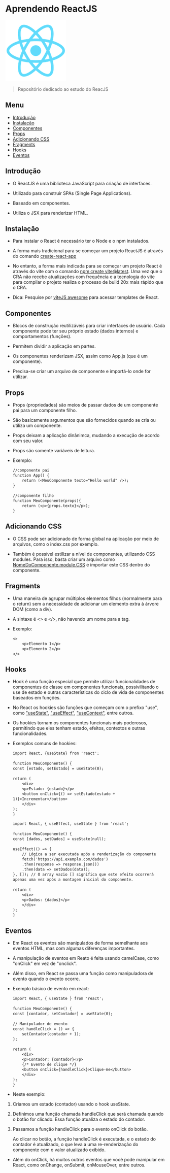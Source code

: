 # Aprendendo ReactJS
<img src="./public/logo192.png" alt="Exemplo imagem">

> Repositório dedicado ao estudo do ReacJS


## Menu

- [Introdução](#introdução)
- [Instalação](#instalação)
- [Componentes](#componentes)
- [Props](#props)
- [Adicionando CSS](#adicionando-css)
- [Fragments](#fragments)
- [Hooks](#hooks)
- [Eventos](#eventos)

## Introdução

- O ReactJS é uma biblioteca JavaScript para criação de interfaces.

- Utilizado para construir SPAs (Single Page Applications).

- Baseado em componentes.

- Utiliza o JSX para renderizar HTML.

## Instalação

- Para instalar o React é necessário ter o Node e o npm instalados.

- A forma mais tradicional para se começar um projeto ReactJS é através do comando <u>create-react-app</u>

- No entanto, a forma mais indicada para se começar um projeto React é através do vite com o comando <u>npm create vite@latest</u>. Uma vez que o CRA não recebe atualizações com frequência e a tecnologia do vite para compilar o projeto realiza o processo de build 20x mais rápido que o CRA.

- Dica: Pesquise por <u>viteJS awesome</u> para acessar templates de React.

## Componentes

- Blocos de construção reutilizáveis para criar interfaces de usuário. Cada componente pode ter seu próprio estado (dados internos) e comportamentos (funções).

- Permitem dividir a aplicação em partes.

- Os componentes renderizam JSX, assim como App.js (que é um componente).

- Precisa-se criar um arquivo de componente e importá-lo onde for utilizar.

## Props

- Props (propriedades) são meios de passar dados de um componente pai para um componente filho.

- São basicamente argumentos que são fornecidos quando se cria ou utiliza um componente.

- Props deixam a aplicação dinânimca, mudando a execução de acordo com seu valor.

- Props são somente variáveis de leitura.

- Exemplo:

    ```
    //componente pai
    function App() {
        return (<MeuComponente texto="Hello world" />);
    }

    //componente filho
    function MeuComponente(props){
        return (<p>{props.texto}</p>);
    }
    ```
## Adicionando CSS

- O CSS pode ser adicionado de forma global na aplicação por meio de arquivos, como o index.css por exemplo.

- Também é possível estilizar a nível de componentes, utilizando CSS modules. Para isso, basta criar um arquivo como <u>NomeDoComponente.module.CSS</u> e importar este CSS dentro do componente.

## Fragments

- Uma maneira de agrupar múltiplos elementos filhos (normalmente para o return) sem a necessidade de adicionar um elemento extra à árvore DOM (como a div).

- A sintaxe é <> e </>, não havendo um nome para a tag.

- Exemplo:
    ```
    <>
        <p>Elemento 1</p>
        <p>Elemento 2</p>
    </>
    ```

## Hooks

- Hook é uma função especial que permite utilizar funcionalidades de componentes de classe em componentes funcionais, possivilitando o use de estado e outras características do ciclo de vida de componentes baseados em funções.

- No React os hookies são funções que começam com o prefixo "use", como <u>"useState"</u>, <u>"useEffect"</u>, <u>"useContext"</u>, entre outros.

- Os hookies tornam os componentes funcionais mais poderosos, permitindo que eles tenham estado, efeitos, contextos e outras funcionalidades.

- Exemplos comuns de hookies:
    ```
    import React, {useState} from 'react';

    function MeuComponente() {
    const [estado, setEstado] = useState(0);

    return (
        <div>
        <p>Estado: {estado}</p>
        <button onClick={() => setEstado(estado + 1)}>Incrementar</button>
        </div>
    );
    }
    ```
    ```
    import React, { useEffect, useState } from 'react';

    function MeuComponente() {
    const [dados, setDados] = useState(null);

    useEffect(() => {
        // Lógica a ser executada após a renderização do componente
        fetch('https://api.exemplo.com/dados')
        .then(response => response.json())
        .then(data => setDados(data));
    }, []); // O array vazio [] significa que este efeito ocorrerá apenas uma vez após a montagem inicial do componente.

    return (
        <div>
        <p>Dados: {dados}</p>
        </div>
    );
    }
    ```

## Eventos

- Em React os eventos são manipulados de forma semelhante aos eventos HTML, mas com algumas diferenças importantes.

- A manipulação de eventos em Reato é feita usando camelCase, como "onClick" em vez de "onclick".

- Além disso, em React se passa uma função como manipuladora de evento quando o evento ocorre.

- Exemplo básico de evento em react:
    ```
    import React, { useState } from 'react';

    function MeuComponente() {
    const [contador, setContador] = useState(0);

    // Manipulador de evento
    const handleClick = () => {
        setContador(contador + 1);
    };

    return (
        <div>
        <p>Contador: {contador}</p>
        {/* Evento de clique */}
        <button onClick={handleClick}>Clique-me</button>
        </div>
    );
    }
    ```

- Neste exemplo: 
1. Criamos um estado (contador) usando o hook useState.
2. Definimos uma função chamada handleClick que será chamada quando o botão for clicado. Essa função atualiza o estado do contador.
3. Passamos a função handleClick para o evento onClick do botão.

    Ao clicar no botão, a função handleClick é executada, e o estado do contador é atualizado, o que leva a uma re-renderização do componente com o valor atualizado exibido.

- Além do onClick, há muitos outros eventos que você pode manipular em React, como onChange, onSubmit, onMouseOver, entre outros.